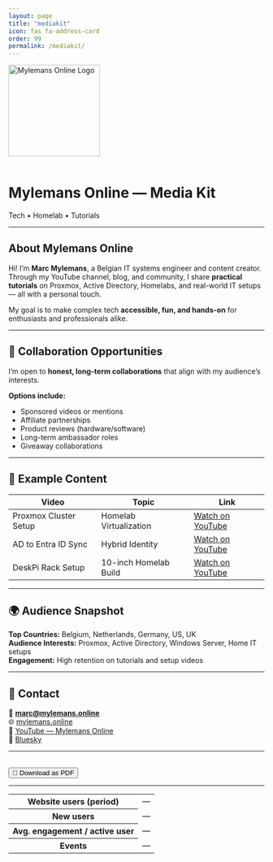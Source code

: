 ```yaml
---
layout: page
title: "mediakit"
icon: fas fa-address-card
order: 99
permalink: /mediakit/
---
```


<div class="text-center">
  <img src="https://mylemans.online/assets/img/favicons/mstile-150x150.png" alt="Mylemans Online Logo" width="180" style="margin-bottom: 1rem;">
  <h1>Mylemans Online — Media Kit</h1>
  <p>Tech • Homelab • Tutorials</p>
</div>

---

## About Mylemans Online

Hi! I’m **Marc Mylemans**, a Belgian IT systems engineer and content creator.  
Through my YouTube channel, blog, and community, I share **practical tutorials** on Proxmox, Active Directory, Homelabs, and real-world IT setups — all with a personal touch.

My goal is to make complex tech **accessible, fun, and hands-on** for enthusiasts and professionals alike.

---

## 🧰 Collaboration Opportunities

I’m open to **honest, long-term collaborations** that align with my audience’s interests.

**Options include:**
- Sponsored videos or mentions  
- Affiliate partnerships  
- Product reviews (hardware/software)  
- Long-term ambassador roles  
- Giveaway collaborations  

---

## 🎥 Example Content

| Video | Topic | Link |
|-------|--------|------|
| Proxmox Cluster Setup | Homelab Virtualization | [Watch on YouTube](https://youtube.com/@mylemansonline) |
| AD to Entra ID Sync | Hybrid Identity | [Watch on YouTube](https://youtube.com/@mylemansonline) |
| DeskPi Rack Setup | 10-inch Homelab Build | [Watch on YouTube](https://youtube.com/@mylemansonline) |

---

## 🌍 Audience Snapshot

**Top Countries:** Belgium, Netherlands, Germany, US, UK  
**Audience Interests:** Proxmox, Active Directory, Windows Server, Home IT setups  
**Engagement:** High retention on tutorials and setup videos  

---

## 🧩 Contact

📧 **marc@mylemans.online**  
🌐 [mylemans.online](https://mylemans.online)  
🎥 [YouTube — Mylemans Online](https://youtube.com/@mylemansonline)  
🦋 [Bluesky](https://bsky.app/profile/mylemansonline.bsky.social)

---

<div class="text-center" style="margin-top:2rem;">
  <button onclick="window.print()" class="btn btn-primary">📄 Download as PDF</button>
</div>

---
<table>
  <tr><th>Website users (period)</th><td id="ga-users">—</td></tr>
  <tr><th>New users</th><td id="ga-new">—</td></tr>
  <tr><th>Avg. engagement / active user</th><td id="ga-eng">—</td></tr>
  <tr><th>Events</th><td id="ga-events">—</td></tr>
</table>

<ul id="ga-top-pages"></ul>

<script defer>
async function loadGA(){
  try{
    const res = await fetch('https://mylemans.online/assets/data/ga-site.json?v=' + Date.now(), {cache:'no-store'});
    const j = await res.json();
    const k = j.kpis || {};
    const p = j.period ? ` (${j.period.start} → ${j.period.end})` : '';
    const fmt = n => (n==null||n==='') ? '—' : Number(n).toLocaleString();
    document.getElementById('ga-users').textContent = fmt(k.active_users) + p;
    document.getElementById('ga-new').textContent   = fmt(k.new_users);
    // format seconds to mm:ss
    const s = Number(k.avg_engagement_seconds_per_active_user||0);
    const mm = Math.floor(s/60), ss = Math.round(s%60).toString().padStart(2,'0');
    document.getElementById('ga-eng').textContent   = s ? `${mm}:${ss}` : '—';
    document.getElementById('ga-events').textContent= fmt(k.event_count);

    const ul = document.getElementById('ga-top-pages');
    (j.top_pages||[]).forEach(row=>{
      const li = document.createElement('li');
      const parts = [];
      if (row.title) parts.push(row.title);
      if (row.views!=null) parts.push(`${row.views.toLocaleString()} views`);
      if (row.active_users!=null) parts.push(`${row.active_users.toLocaleString()} users`);
      li.textContent = parts.join(' — ');
      ul.appendChild(li);
    });
  }catch(e){ console.error('GA load error', e); }
}
document.addEventListener('DOMContentLoaded', loadGA);
</script>

